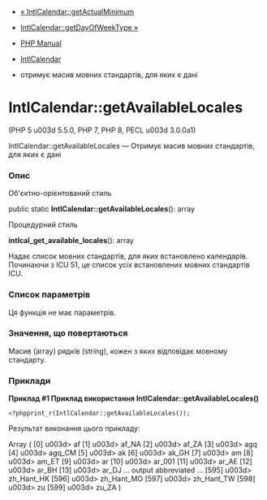 - [«
IntlCalendar::getActualMinimum](intlcalendar.getactualminimum.md)
- [IntlCalendar::getDayOfWeekType
»](intlcalendar.getdayofweektype.md)

- [PHP Manual](index.md)
- [IntlCalendar](class.intlcalendar.md)
- отримує масив мовних стандартів, для яких є дані

# IntlCalendar::getAvailableLocales

(PHP 5 u003d 5.5.0, PHP 7, PHP 8, PECL u003d 3.0.0a1)

IntlCalendar::getAvailableLocales — Отримує масив мовних стандартів,
для яких є дані

### Опис

Об'єктно-орієнтований стиль

public static **IntlCalendar::getAvailableLocales**(): array

Процедурний стиль

**intlcal_get_available_locales**(): array

Надає список мовних стандартів, для яких встановлено
календарів. Починаючи з ICU 51, це список усіх встановлених мовних
стандартів ICU.

### Список параметрів

Ця функція не має параметрів.

### Значення, що повертаються

Масив (array) рядків (string), кожен з яких відповідає мовному
стандарту.

### Приклади

**Приклад #1 Приклад використання
**IntlCalendar::getAvailableLocales()****

` <?phpprint_r(IntlCalendar::getAvailableLocales()); `

Результат виконання цього прикладу:

Array
(
[0] u003d> af
[1] u003d> af_NA
[2] u003d> af_ZA
[3] u003d> agq
[4] u003d> agq_CM
[5] u003d> ak
[6] u003d> ak_GH
[7] u003d> am
[8] u003d> am_ET
[9] u003d> ar
[10] u003d> ar_001
[11] u003d> ar_AE
[12] u003d> ar_BH
[13] u003d> ar_DJ
… output abbreviated …
[595] u003d> zh_Hant_HK
[596] u003d> zh_Hant_MO
[597] u003d> zh_Hant_TW
[598] u003d> zu
[599] u003d> zu_ZA
)
